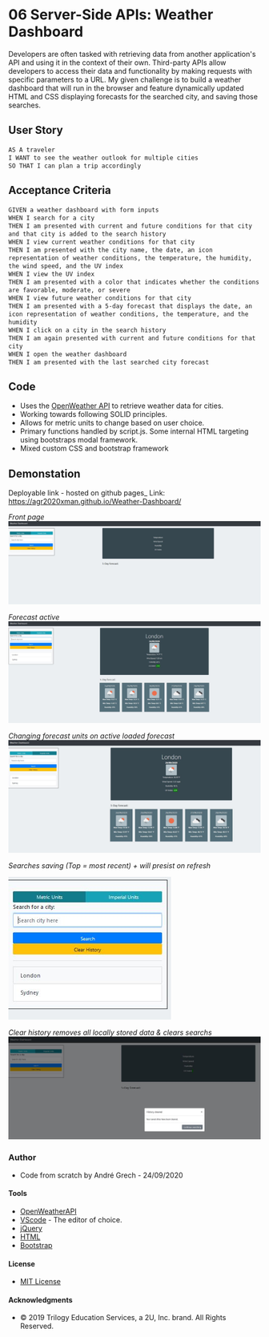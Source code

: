 # 06 Server-Side APIs: Weather Dashboard

Developers are often tasked with retrieving data from another application's API and using it in the context of their own. Third-party APIs allow developers to access their data and functionality by making requests with specific parameters to a URL. My given challenge is to build a weather dashboard that will run in the browser and feature dynamically updated HTML and CSS displaying forecasts for the searched city, and saving those searches. 

## User Story

```
AS A traveler
I WANT to see the weather outlook for multiple cities
SO THAT I can plan a trip accordingly
```

## Acceptance Criteria

```
GIVEN a weather dashboard with form inputs
WHEN I search for a city
THEN I am presented with current and future conditions for that city and that city is added to the search history
WHEN I view current weather conditions for that city
THEN I am presented with the city name, the date, an icon representation of weather conditions, the temperature, the humidity, the wind speed, and the UV index
WHEN I view the UV index
THEN I am presented with a color that indicates whether the conditions are favorable, moderate, or severe
WHEN I view future weather conditions for that city
THEN I am presented with a 5-day forecast that displays the date, an icon representation of weather conditions, the temperature, and the humidity
WHEN I click on a city in the search history
THEN I am again presented with current and future conditions for that city
WHEN I open the weather dashboard
THEN I am presented with the last searched city forecast
```

## Code

- Uses the [OpenWeather API](https://openweathermap.org/api) to retrieve weather data for cities.
- Working towards following SOLID principles.
- Allows for metric units to change based on user choice.
- Primary functions handled by script.js. Some internal HTML targeting using bootstraps modal framework.
- Mixed custom CSS and bootstrap framework

## Demonstation

Deployable link - hosted on github pages\_
Link: https://agr2020xman.github.io/Weather-Dashboard/

_Front page_
![](Assets/landing_page.JPG)

_Forecast active_
![](Assets/city_forecast.JPG)

_Changing forecast units on active loaded forecast_
![](Assets/live_imperial_change.JPG)

_Searches saving (Top = most recent) + will presist on refresh_

![](Assets/saved_searches.JPG)

_Clear history removes all locally stored data & clears searchs_
![](Assets/full_clear.JPG)

### Author

- Code from scratch by Andr&eacute; Grech - 24/09/2020

#### Tools 

- [OpenWeatherAPI](https://openweathermap.org/api)
- [VScode](https://code.visualstudio.com/) - The editor of choice.
- [jQuery](https://api.jquery.com/)
- [HTML](https://developer.mozilla.org/en-US/docs/Web/HTML)
- [Bootstrap](https://getbootstrap.com/)

#### License

- [MIT License](https://opensource.org/licenses/MIT)

#### Acknowledgments

- © 2019 Trilogy Education Services, a 2U, Inc. brand. All Rights Reserved.
